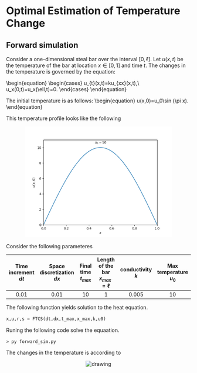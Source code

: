 # Optimal Estimation of Temperature Change
## Forward simulation

Consider a one-dimensional steal bar over the interval $[0,\ell]$. Let $u(x,t)$ be the temperature of the bar at location $x\in [0,1]$ and time $t$. The changes in the temperature is governed by the equation:


\begin{equation}
\begin{cases}
u_{t}(x,t)=ku_{xx}(x,t),\\
u_x(0,t)=u_x(\ell,t)=0.
\end{cases}
\end{equation}


The initial temperature is as follows:
\begin{equation}
u(x,0)=u_0\sin (\pi x).
\end{equation}

This temperature profile looks like the following

<p align="center">
<img src="figs/u0.png" alt="drawing" width="400"/>
</p>

Consider the following parameteres

|Time increment $dt$|Space discretization $dx$|Final time $t_{max}$|Length of the bar $x_{max}=\ell$|conductivity $k$|Max temperature $u_0$|
|:------------------:|:-----------------------:|:--------------:|:------------------------:|:--------------:|:-----------------:|
|         0.01       |            0.01         |       10       |            1             |      0.005     |         10        |

The following function yields solution to the heat equation.

```python
x,u,r,s = FTCS(dt,dx,t_max,x_max,k,u0)
```

Runing the following code solve the equaation.

```
> py forward_sim.py
```

The changes in the temperature is according to

<p align="center">
<img src="gifs/temp.gif" alt="drawing" width="400"/>
</p>
